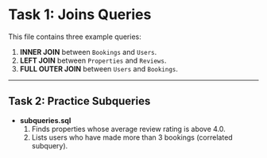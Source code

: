 # Task 1: Joins Queries

This file contains three example queries:

1. **INNER JOIN** between `Bookings` and `Users`.  
2. **LEFT JOIN** between `Properties` and `Reviews`.  
3. **FULL OUTER JOIN** between `Users` and `Bookings`.

---

## Task 2: Practice Subqueries

- **subqueries.sql**  
  1. Finds properties whose average review rating is above 4.0.  
  2. Lists users who have made more than 3 bookings (correlated subquery).

